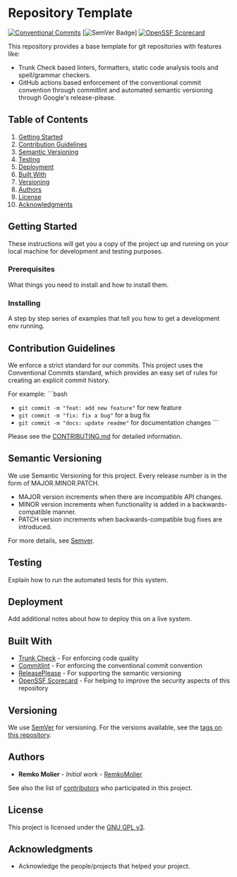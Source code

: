 # Repository Template

[![Conventional Commits](https://img.shields.io/badge/Conventional%20Commits-1.0.0-%23FE5196?logo=conventionalcommits&logoColor=white)](https://conventionalcommits.org)
[![SemVer Badge](https://img.shields.io/badge/SemVer-3F4551?logo=semver&logoColor=white)]
[![OpenSSF
Scorecard](https://api.securityscorecards.dev/projects/github.com/molier-net/template/badge)](https://api.securityscorecards.dev/projects/github.com/molier-net/template)

This repository provides a base template for git repositories with features like:

- Trunk Check based linters, formatters, static code analysis tools and spell/grammar checkers.
- GitHub actions based enforcement of the conventional commit convention through commitlint and automated semantic versioning through Google's release-please.

## Table of Contents

1. [Getting Started](#getting-started)
2. [Contribution Guidelines](#contribution-guidelines)
3. [Semantic Versioning](#semantic-versioning)
4. [Testing](#testing)
5. [Deployment](#deployment)
6. [Built With](#built-with)
7. [Versioning](#versioning)
8. [Authors](#authors)
9. [License](#license)
10. [Acknowledgments](#acknowledgments)

## Getting Started

These instructions will get you a copy of the project up and running on your local machine for development and testing purposes.

### Prerequisites

What things you need to install and how to install them.

### Installing

A step by step series of examples that tell you how to get a development env running.

## Contribution Guidelines

We enforce a strict standard for our commits. This project uses the Conventional Commits standard, which provides an easy set of rules for creating an explicit commit history.

For example:
´´´bash

- `git commit -m "feat: add new feature"` for new feature
- `git commit -m "fix: fix a bug"` for a bug fix
- `git commit -m "docs: update readme"` for documentation changes
  ´´´

Please see the [CONTRIBUTING.md](./CONTRIBUTING.md) for detailed information.

## Semantic Versioning

We use Semantic Versioning for this project. Every release number is in the form of MAJOR.MINOR.PATCH.

- MAJOR version increments when there are incompatible API changes.
- MINOR version increments when functionality is added in a backwards-compatible manner.
- PATCH version increments when backwards-compatible bug fixes are introduced.

For more details, see [Semver](https://semver.org).

## Testing

Explain how to run the automated tests for this system.

## Deployment

Add additional notes about how to deploy this on a live system.

## Built With

- [Trunk Check](https://trunk.io/products/check) - For enforcing code quality
- [Commitlint](https://github.com/conventional-changelog/commitlint) - For enforcing the conventional commit convention
- [ReleasePlease](https://github.com/googleapis/release-please) - For supporting the semantic versioning
- [OpenSSF Scorecard](https://github.com/ossf/scorecard) - For helping to improve the security aspects of this repository

## Versioning

We use [SemVer](http://semver.org/) for versioning. For the versions available, see the [tags on this repository](https://github.com/molier-net/template/tags).

## Authors

- **Remko Molier** - _Initial work_ - [RemkoMolier](https://github.com/YourUsername)

See also the list of [contributors](./CONTRIBUTORS.md) who participated in this project.

## License

This project is licensed under the [GNU GPL v3](LICENSE).

## Acknowledgments

- Acknowledge the people/projects that helped your project.
